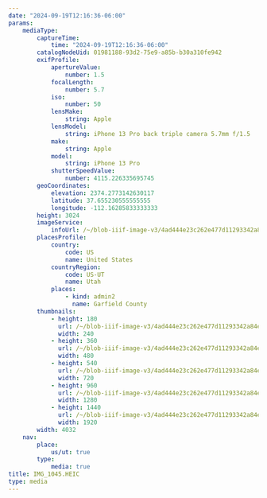 ```yaml
---
date: "2024-09-19T12:16:36-06:00"
params:
    mediaType:
        captureTime:
            time: "2024-09-19T12:16:36-06:00"
        catalogNodeUid: 01981188-93d2-75e9-a85b-b30a310fe942
        exifProfile:
            apertureValue:
                number: 1.5
            focalLength:
                number: 5.7
            iso:
                number: 50
            lensMake:
                string: Apple
            lensModel:
                string: iPhone 13 Pro back triple camera 5.7mm f/1.5
            make:
                string: Apple
            model:
                string: iPhone 13 Pro
            shutterSpeedValue:
                number: 4115.226335695745
        geoCoordinates:
            elevation: 2374.2773142630117
            latitude: 37.655230555555555
            longitude: -112.16285833333333
        height: 3024
        imageService:
            infoUrl: /~/blob-iiif-image-v3/4ad444e23c262e477d11293342a84e5c9bb19cdc7572f57f0b7568d111ac6970/info.json
        placesProfile:
            country:
                code: US
                name: United States
            countryRegion:
                code: US-UT
                name: Utah
            places:
                - kind: admin2
                  name: Garfield County
        thumbnails:
            - height: 180
              url: /~/blob-iiif-image-v3/4ad444e23c262e477d11293342a84e5c9bb19cdc7572f57f0b7568d111ac6970/full/240%2C180/0/default.jpg
              width: 240
            - height: 360
              url: /~/blob-iiif-image-v3/4ad444e23c262e477d11293342a84e5c9bb19cdc7572f57f0b7568d111ac6970/full/480%2C360/0/default.jpg
              width: 480
            - height: 540
              url: /~/blob-iiif-image-v3/4ad444e23c262e477d11293342a84e5c9bb19cdc7572f57f0b7568d111ac6970/full/720%2C540/0/default.jpg
              width: 720
            - height: 960
              url: /~/blob-iiif-image-v3/4ad444e23c262e477d11293342a84e5c9bb19cdc7572f57f0b7568d111ac6970/full/1280%2C960/0/default.jpg
              width: 1280
            - height: 1440
              url: /~/blob-iiif-image-v3/4ad444e23c262e477d11293342a84e5c9bb19cdc7572f57f0b7568d111ac6970/full/1920%2C1440/0/default.jpg
              width: 1920
        width: 4032
    nav:
        place:
            us/ut: true
        type:
            media: true
title: IMG_1045.HEIC
type: media
---
```

